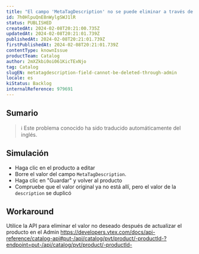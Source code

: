 ```yaml
---
title: "El campo 'MetaTagDescription' no se puede eliminar a través de Admin"
id: 7h0HlpuQnE8nWylgSWJ1lR
status: PUBLISHED
createdAt: 2024-02-08T20:21:00.735Z
updatedAt: 2024-02-08T20:21:01.739Z
publishedAt: 2024-02-08T20:21:01.739Z
firstPublishedAt: 2024-02-08T20:21:01.739Z
contentType: knownIssue
productTeam: Catalog
author: 2mXZkbi0oi061KicTExNjo
tag: Catalog
slugEN: metatagdescription-field-cannot-be-deleted-through-admin
locale: es
kiStatus: Backlog
internalReference: 979691
---
```


## Sumario

>ℹ️ Este problema conocido ha sido traducido automáticamente del inglés.



## Simulación



- Haga clic en el producto a editar
- Borre el valor del campo `MetaTagDescription`.
- Haga clic en "Guardar" y volver al producto
- Compruebe que el valor original ya no está allí, pero el valor de la `description` se duplicó



## Workaround


Utilice la API para eliminar el valor no deseado después de actualizar el producto en el Admin
https://developers.vtex.com/docs/api-reference/catalog-api#put-/api/catalog/pvt/product/-productId-?endpoint=put-/api/catalog/pvt/product/-productId-




